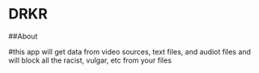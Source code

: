# DRKR

##About

#this app will get data from video sources, text files, and audiot files and will block all the racist, vulgar, etc from your files
